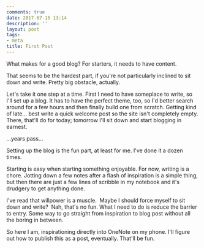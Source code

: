 ```yaml
---
comments: true
date: 2017-07-15 13:14
description: ''
layout: post
tags:
- meta
title: First Post
---
```



What makes for a good blog?  For starters,  it needs to have content.

That seems to be the hardest part, if you're not particularly inclined to sit down and write.  Pretty big obstacle, actually.

Let's take it one step at a time. First I need to have someplace to write, so I'll set up a blog. It has to have the perfect theme, too, so I'd better search around for a few hours and then finally build one from scratch.  Getting kind of late...  best write a quick welcome post so the site isn't completely empty. There, that'll do for today; tomorrow I'll sit down and start blogging in earnest.

...years pass...

Setting up the blog is the fun part, at least for me.  I've done it a dozen times.

Starting is easy when starting something enjoyable.  For now, writing is a chore.  Jotting down a few notes after a flash of inspiration is a simple thing, but then there are just a few lines of scribble in my notebook and it's drudgery to get anything done.

I've read that willpower is a muscle.  Maybe I should force myself to sit down and write?  Nah, that's no fun.  What I need to do is reduce the barrier to entry.  Some way to go straight from inspiration to blog post without all the boring in between.

So here I am, inspirationing directly into OneNote on my phone.  I'll figure out how to publish this as a post, eventually.  That'll be fun.